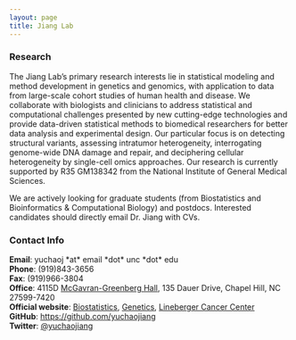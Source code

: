 ```yaml
---
layout: page
title: Jiang Lab
---
```

### Research

The Jiang Lab’s primary research interests lie in statistical modeling and method development in genetics and genomics, with application to data from large-scale cohort studies of human health and disease. We collaborate with biologists and clinicians to address statistical and computational challenges presented by new cutting-edge technologies and provide data-driven statistical methods to biomedical researchers for better data analysis and experimental design. Our particular focus is on detecting structural variants, assessing intratumor heterogeneity, interrogating genome-wide DNA damage and repair, and deciphering cellular heterogeneity by single-cell omics approaches. Our research is currently supported by R35 GM138342 from the National Institute of General Medical Sciences.

We are actively looking for graduate students (from Biostatistics and Bioinformatics & Computational Biology) and postdocs. Interested candidates should directly email Dr. Jiang with CVs.

### Contact Info

<div class="container">
    <div class="row-fluid">
            <b>Email</b>: yuchaoj *at* email *dot* unc *dot* edu<br/>
            <b>Phone</b>: (919)843-3656<br/>
            <b>Fax</b>: (919)966-3804<br/>
            <b>Office</b>:   4115D <a href="https://www.google.com/maps/place/Department+of+Biostatistics/@35.9061903,-79.0566287,17z/data=!4m13!1m7!3m6!1s0x89acc2e599b51fbd:0x5ccfa4e0f5264ef1!2sMcGavran-Greenberg+Hall,+Chapel+Hill,+NC+27516!3b1!8m2!3d35.9058418!4d-79.0545303!3m4!1s0x0:0x6abad7990ead6ae1!8m2!3d35.9061318!4d-79.0543583">McGavran-Greenberg Hall</a>, 135 Dauer Drive, Chapel Hill, NC 27599-7420<br/>
            <b>Official website</b>: 
            <a href="http://sph.unc.edu/adv_profile/yuchao-jiang-phd/">Biostatistics</a>,
            <a href="https://www.med.unc.edu/genetics/directory/yuchao-jiang-phd/">Genetics</a>,
            <a href="http://unclineberger.org/people/profiles/yuchao-jiang">Lineberger Cancer Center</a><br/>
            <b>GitHub</b>: <a href="https://github.com/yuchaojiang">https://github.com/yuchaojiang</a><br/>
            <b>Twitter</b>: <a href="https://twitter.com/yuchaojiang">@yuchaojiang</a><br/>
    </div>
</div>
